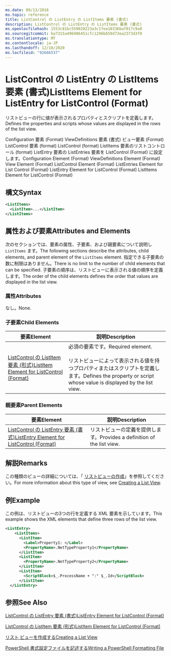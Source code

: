 ```yaml
---
ms.date: 09/13/2016
ms.topic: reference
title: ListControl の ListEntry の ListItems 要素 (書式)
description: ListControl の ListEntry の ListItems 要素 (書式)
ms.openlocfilehash: 1553c81bc559020223a3c1fea10336baf017c9a0
ms.sourcegitcommit: ba7315a496986451cfc1296b659d73ea2373d3f0
ms.translationtype: MT
ms.contentlocale: ja-JP
ms.lasthandoff: 12/10/2020
ms.locfileid: "92666537"
---
```

# <a name="listitems-element-for-listentry-for-listcontrol-format"></a><span data-ttu-id="7c93b-103">ListControl の ListEntry の ListItems 要素 (書式)</span><span class="sxs-lookup"><span data-stu-id="7c93b-103">ListItems Element for ListEntry for ListControl (Format)</span></span>

<span data-ttu-id="7c93b-104">リストビューの行に値が表示されるプロパティとスクリプトを定義します。</span><span class="sxs-lookup"><span data-stu-id="7c93b-104">Defines the properties and scripts whose values are displayed in the rows of the list view.</span></span>

<span data-ttu-id="7c93b-105">Configuration 要素 (Format) ViewDefinitions 要素 (書式) ビュー要素 (Format) ListControl 要素 (format) ListControl (format) ListItems 要素のリストコントロール (format) ListEntry 要素の ListEntries 要素を ListControl (Format) に設定します。</span><span class="sxs-lookup"><span data-stu-id="7c93b-105">Configuration Element (Format) ViewDefinitions Element (Format) View Element (Format) ListControl Element (Format) ListEntries Element for List Control (Format) ListEntry Element for ListControl (Format) ListItems Element for ListControl (Format)</span></span>

## <a name="syntax"></a><span data-ttu-id="7c93b-106">構文</span><span class="sxs-lookup"><span data-stu-id="7c93b-106">Syntax</span></span>

```xml
<ListItems>
  <ListItem>...</ListItem>
</ListItems>
```

## <a name="attributes-and-elements"></a><span data-ttu-id="7c93b-107">属性および要素</span><span class="sxs-lookup"><span data-stu-id="7c93b-107">Attributes and Elements</span></span>

<span data-ttu-id="7c93b-108">次のセクションでは、要素の属性、子要素、および親要素について説明し `ListItems` ます。</span><span class="sxs-lookup"><span data-stu-id="7c93b-108">The following sections describe the attributes, child elements, and parent element of the `ListItems` element.</span></span> <span data-ttu-id="7c93b-109">指定できる子要素の数に制限はありません。</span><span class="sxs-lookup"><span data-stu-id="7c93b-109">There is no limit to the number of child elements that can be specified.</span></span> <span data-ttu-id="7c93b-110">子要素の順序は、リストビューに表示される値の順序を定義します。</span><span class="sxs-lookup"><span data-stu-id="7c93b-110">The order of the child elements defines the order that values are displayed in the list view.</span></span>

### <a name="attributes"></a><span data-ttu-id="7c93b-111">属性</span><span class="sxs-lookup"><span data-stu-id="7c93b-111">Attributes</span></span>

<span data-ttu-id="7c93b-112">なし。</span><span class="sxs-lookup"><span data-stu-id="7c93b-112">None.</span></span>

### <a name="child-elements"></a><span data-ttu-id="7c93b-113">子要素</span><span class="sxs-lookup"><span data-stu-id="7c93b-113">Child Elements</span></span>

|<span data-ttu-id="7c93b-114">要素</span><span class="sxs-lookup"><span data-stu-id="7c93b-114">Element</span></span>|<span data-ttu-id="7c93b-115">説明</span><span class="sxs-lookup"><span data-stu-id="7c93b-115">Description</span></span>|
|-------------|-----------------|
|[<span data-ttu-id="7c93b-116">ListControl の ListItem 要素 (形式)</span><span class="sxs-lookup"><span data-stu-id="7c93b-116">ListItem Element for ListControl (Format)</span></span>](./listitem-element-for-listitems-for-listcontrol-format.md)|<span data-ttu-id="7c93b-117">必須の要素です。</span><span class="sxs-lookup"><span data-stu-id="7c93b-117">Required element.</span></span><br /><br /> <span data-ttu-id="7c93b-118">リストビューによって表示される値を持つプロパティまたはスクリプトを定義します。</span><span class="sxs-lookup"><span data-stu-id="7c93b-118">Defines the property or script whose value is displayed by the list view.</span></span>|

### <a name="parent-elements"></a><span data-ttu-id="7c93b-119">親要素</span><span class="sxs-lookup"><span data-stu-id="7c93b-119">Parent Elements</span></span>

|<span data-ttu-id="7c93b-120">要素</span><span class="sxs-lookup"><span data-stu-id="7c93b-120">Element</span></span>|<span data-ttu-id="7c93b-121">説明</span><span class="sxs-lookup"><span data-stu-id="7c93b-121">Description</span></span>|
|-------------|-----------------|
|[<span data-ttu-id="7c93b-122">ListControl の ListEntry 要素 (書式)</span><span class="sxs-lookup"><span data-stu-id="7c93b-122">ListEntry Element for ListControl (Format)</span></span>](./listentry-element-for-listcontrol-format.md)|<span data-ttu-id="7c93b-123">リストビューの定義を提供します。</span><span class="sxs-lookup"><span data-stu-id="7c93b-123">Provides a definition of the list view.</span></span>|

## <a name="remarks"></a><span data-ttu-id="7c93b-124">解説</span><span class="sxs-lookup"><span data-stu-id="7c93b-124">Remarks</span></span>

<span data-ttu-id="7c93b-125">この種類のビューの詳細については、「 [リストビューの作成](./creating-a-list-view.md)」を参照してください。</span><span class="sxs-lookup"><span data-stu-id="7c93b-125">For more information about this type of view, see [Creating a List View](./creating-a-list-view.md).</span></span>

## <a name="example"></a><span data-ttu-id="7c93b-126">例</span><span class="sxs-lookup"><span data-stu-id="7c93b-126">Example</span></span>

<span data-ttu-id="7c93b-127">この例は、リストビューの3つの行を定義する XML 要素を示しています。</span><span class="sxs-lookup"><span data-stu-id="7c93b-127">This example shows the XML elements that define three rows of the list view.</span></span>

```xml
<ListEntry>
    <ListItems>
      <ListItem>
        <Label>Property1: </Label>
        <PropertyName>.NetTypeProperty1</PropertyName>
      </ListItem>
      <ListItem>
        <PropertyName>.NetTypeProperty2</PropertyName>
      </ListItem>
      <ListItem>
        <ScriptBlock>$_.ProcessName + ":" $_.Id</ScriptBlock>
      </ListItem>
  </ListEntry>
```

## <a name="see-also"></a><span data-ttu-id="7c93b-128">参照</span><span class="sxs-lookup"><span data-stu-id="7c93b-128">See Also</span></span>

[<span data-ttu-id="7c93b-129">ListControl の ListEntry 要素 (書式)</span><span class="sxs-lookup"><span data-stu-id="7c93b-129">ListEntry Element for ListControl (Format)</span></span>](./listentry-element-for-listcontrol-format.md)

[<span data-ttu-id="7c93b-130">ListControl の ListItem 要素 (形式)</span><span class="sxs-lookup"><span data-stu-id="7c93b-130">ListItem Element for ListControl (Format)</span></span>](./listitem-element-for-listitems-for-listcontrol-format.md)

[<span data-ttu-id="7c93b-131">リスト ビューを作成する</span><span class="sxs-lookup"><span data-stu-id="7c93b-131">Creating a List View</span></span>](./creating-a-list-view.md)

[<span data-ttu-id="7c93b-132">PowerShell 書式設定ファイルを記述する</span><span class="sxs-lookup"><span data-stu-id="7c93b-132">Writing a PowerShell Formatting File</span></span>](./writing-a-powershell-formatting-file.md)
